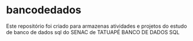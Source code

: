 # bancodedados


Este repositório foi criado para armazenas atividades e projetos do estudo de banco de dados sql do SENAC de TATUAPÉ
BANCO DE DADOS SQL
